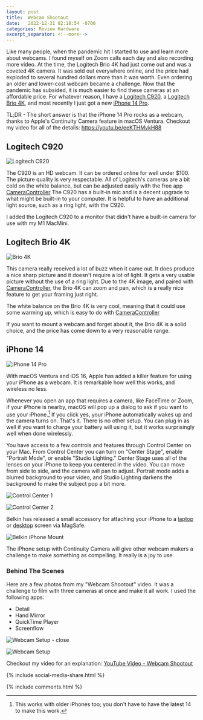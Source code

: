```yaml
---
layout: post
title:  Webcam Shootout
date:   2022-12-31 02:18:54 -0700
categories: Review Hardware
excerpt_separator: <!--more-->
---
```


Like many people, when the pandemic hit I started to use and learn more about webcams. I found myself on Zoom calls each day and also recording more video. At the time, the Logitech Brio 4K had just come out and was a coveted 4K camera. <!--more--> It was sold out everywhere online, and the price had exploded to several hundred dollars more than it was worth. Even ordering an older and lower-cost webcam became a challenge. Now that the pandemic has subsided, it is much easier to find these cameras at an affordable price. For whatever reason, I have a [Logitech C920](https://www.googleadservices.com/pagead/aclk?sa=L&ai=DChcSEwiBma30zKX8AhV0IK0GHR83Ad0YABAFGgJwdg&ae=2&ohost=www.google.com&cid=CAESbOD219uDFeF_DybJ0TO6QcOY8NNJQshRx7FMee1eUSaztsh3q9pH9THN647cqBOdPbO6QysbfWcm1RKU2eFDjxSxA6wE_ADy4A-UzpP28jN9UBjuCQixJ1ZlFK3j3Zl6lLHvy6KAfovPaccqxQ&sig=AOD64_393hoVkjBCSMHtO-_wIWhkE_pqDg&ctype=5&q=&ved=2ahUKEwjIpqL0zKX8AhXvMUQIHcAfC1cQww8oAnoECAUQCw&adurl=), a [Logitech Brio 4K](https://www.googleadservices.com/pagead/aclk?sa=L&ai=DChcSEwiQ2Z39zKX8AhXvKq0GHXS2DnQYABAFGgJwdg&ae=2&ohost=www.google.com&cid=CAESbOD25ko0GokT3zhvofMoG3WHQDN1pq9i2aWK-xwsZBYBy7xse4Zo-sEMUfGfpzxXTMXrflrPZl0OY5JvzWuZH8U5p95Cb8hpfVdw1gBwUoyB5JdX1X54DPT7Qn9g3rFibfQkTLrPV7fjLmzP-g&sig=AOD64_09UB8fSydVa2h096C1xXNwgmHZ-w&ctype=5&q=&ved=2ahUKEwj-iJL9zKX8AhULMUQIHWwrAlcQ9aACKAB6BAgFEBw&adurl=), and most recently I just got a new [iPhone 14 Pro](https://www.apple.com/iphone-14-pro/). 

TL;DR - The short answer is that the iPhone 14 Pro rocks as a webcam, thanks to Apple's Continuity Camera feature in macOS Ventura. Checkout my video for all of the details: https://youtu.be/eeKTHMvkH88

## Logitech C920

![Logitech C920][image-1]

The C920 is an HD webcam. It can be ordered online for well under $100. The picture quality is very respectable. All of Logitech's cameras are a bit cold on the white balance, but can be adjusted easily with the free app [CameraController](https://github.com/Itaybre/CameraController) The C920 has a built-in mic and is a decent upgrade to what might be built-in to your computer. It is helpful to have an additional light source, such as a ring light, with the C920.

I added the Logitech C920 to a monitor that didn't have a built-in camera for use with my M1 MacMini. 

## Logitech Brio 4K

![Brio 4K][image-2]

This camera really received a lot of buzz when it came out. It does produce a nice sharp picture and it doesn't require a lot of light. It gets a very usable picture without the use of a ring light. Due to the 4K image, and paired with [CameraController](https://github.com/Itaybre/CameraController), the Brio 4K can zoom and pan, which is a really nice feature to get your framing just right. 

The white balance on the Brio 4K is very cool, meaning that it could use some warming up, which is easy to do with [CameraController](https://github.com/Itaybre/CameraController) 

If you want to mount a webcam and forget about it, the Brio 4K is a solid choice, and the price has come down to a very reasonable range. 

## iPhone 14 

![iPhone 14 Pro][image-3]

With macOS Ventura and iOS 16, Apple has added a killer feature for using your iPhone as a webcam. It is remarkable how well this works, and wireless no less. 

Whenever you open an app that requires a camera, like FaceTime or Zoom, if your iPhone is nearby, macOS will pop up a dialog to ask if you want to use your iPhone.[^1] If you click yes, your iPhone automatically wakes up and the camera turns on. That's it. There is no other setup. You can plug in as well if you want to charge your battery will using it, but it works surprisingly well when done wirelessly. 

You have access to a few controls and features through Control Center on your Mac. From Control Center you can turn on "Center Stage", enable "Portrait Mode", or enable "Studio Lighting." Center Stage uses all of the lenses on your iPhone to keep you centered in the video. You can move from side to side, and the camera will pan to adjust. Portrait mode adds a blurred background to your video, and Studio Lighting darkens the background to make the subject pop a bit more. 

![Control Center 1][image-4]

![Control Center 2][image-5]

Belkin has released a small accessory for attaching your iPhone to a [laptop](https://www.apple.com/shop/product/HQ642ZM/A/belkin-iphone-mount-with-magsafe-for-mac-notebooks?cid=aos-us-seo-pla) or [desktop](https://www.apple.com/shop/product/HQ652ZM/A/belkin-iphone-mount-with-magsafe-for-mac-desktops-and-displays) screen via MagSafe. 

![Belkin iPhone Mount][image-6]

The iPhone setup with Continuity Camera will give other webcam makers a challenge to make something as compelling. It really is a joy to use. 

### Behind The Scenes

Here are a few photos from my "Webcam Shootout" video. It was a challenge to film with three cameras at once and make it all work. I used the following apps: 

- Detail 
- Hand Mirror
- QuickTime Player
- Screenflow

![Webcam Setup - close][image-7]

![Webcam Setup][image-8]

Checkout my video for an explanation: [YouTube Video - Webcam Shootout](https://youtu.be/eeKTHMvkH88)

{% include social-media-share.html %}

[^1]: This works with older iPhones too; you don't have to have the latest 14 to make this work. 

[image-1]: /assets/c920-image.jpeg
[image-2]: /assets/brio-4k-image.jpeg
[image-3]: /assets/iPhone-resized.jpg
[image-4]: /assets/control-center-1.png
[image-5]: /assets/control-center-2.png
[image-6]: /assets/belkin-mount.png
[image-7]: /assets/webcam-closer.jpeg
[image-8]: /assets/webcam-setup.jpeg

{% include comments.html %}
